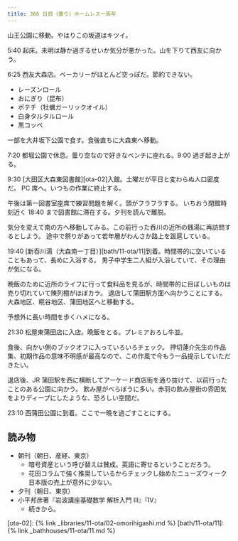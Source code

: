 ```yaml
---
title: 366 日目（曇り）ホームレス一周年
---
```


山王公園に移動。やはりこの坂道はキツイ。

5:40 起床。未明は静か過ぎるせいか気分が悪かった。山を下りて西友に向かう。

6:25 西友大森店。ベーカリーがほとんど空っぽだ。節約できない。

* レーズンロール
* おにぎり（昆布）
* ポテチ（牡蠣ガーリックオイル）
* 白身タルタルロール
* 黒コッペ

一部を大井坂下公園で食す。食後直ちに大森東へ移動。

7:20 都堀公園で休息。曇り空なので好きなベンチに座れる。9:00 過ぎ起き上がる。

9:30 [大田区大森東図書館][ota-02]入館。土曜だが平日と変わらぬ人口密度だ。
PC 席へ。いつもの作業に終止する。

午後は第一図書室座席で練習問題を解く。頭がフラフラする。
いちおう閉館時刻近く 18:40 まで図書館に滞在する。夕刊を読んで離脱。

気分を変えて南の方へ移動してみる。この前行った呑川の近所の銭湯に再訪問するとしよう。
途中で祭りがあって若年層がわんさか路上を跋扈している。

19:40 [新呑川湯（大森南一丁目）][bath/11-ota/11]到着。時間帯的に空いていることもあって、長めに入浴する。
男子中学生二人組が入浴していて、その理由が気になる。

晩飯のために近所のライフに行って食料品を見るが、時間帯的に目ぼしいものは売り切れていて陳列棚がほぼカラ。
退店して蒲田駅方面へ向かうことにする。大森地区、糀谷地区、蒲田地区へと移動する。

予想外に長い時間を歩くハメになる。

21:30 松屋東蒲田店に入店。晩飯をとる。プレミアおろし牛並。

食後、向かい側のブックオフに入っていろいろチェック。
押切蓮介先生の作品集、初期作品の意味不明感が最高なので、この作風で今もう一品提示していただきたい。

退店後、JR 蒲田駅を西に横断してアーケード商店街を通り抜けて、以前行ったことのある公園に向かう。
飲み屋がべらぼうに多い。赤羽の飲み屋街の雰囲気をよりディープにしたような、恐ろしい空間だ。

23:10 西蒲田公園に到着。ここで一晩を過ごすことにする。

## 読み物

* 朝刊（朝日、産経、東京）
  * 暗号資産という呼び替えは賛成。英語に寄せるということだろう。
  * 花田コラムで強く推奨しているからチェックし始めたニューズウィーク日本版の売上が意外に少ない。
* 夕刊（朝日、東京）
* 小平邦彦著『岩波講座基礎数学 解析入門 III』『IV』
  * 続きから。

[ota-02]: {% link _libraries/11-ota/02-omorihigashi.md %}
[bath/11-ota/11]: {% link _bathhouses/11-ota/11.md %}
